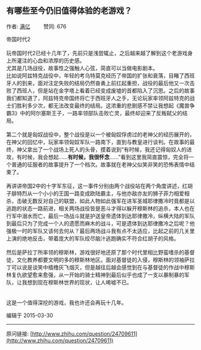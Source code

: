 ## 有哪些至今仍旧值得体验的老游戏？

作者: [满亿](http://www.zhihu.com/people/man-yi-11-24)&nbsp;&nbsp;&nbsp;&nbsp;&nbsp;&nbsp;&nbsp;&nbsp; 赞同: 676


帝国时代2<br><br>玩帝国时代2已经十几年了，先前只是浅尝辄止，之后越来越了解到这个老游戏身上所灌注的心血和浓厚的历史感。<br>尤其是几场战役，故事性之强触人心弦，简直可以当做电影剧本。<br>比如说阿兹特克战役中，年轻的考乌特莫克经历了帝国的扩张和衰落，目睹了西班牙人的到来，面对注定失败的结局仍然奋勇上前扛起重担，战役的最后他又一次击败了西班人，但是站在金字塔上看着已经变成废墟的首都陷入了沉思。之后的故事我们都知道了，阿兹特克帝国终将亡于西班牙人之手，无论玩家率领阿兹特克的战士们胜利多少次，都无法改变最终的结局。这浓重的悲剧感不禁让我想起《魔兽争霸3》中的阿尔塞斯王子，一路率领部队击败亡灵，最终却迎来了反叛弑父的结局。<br><br>第二个就是匈奴战役中，整个战役是以一个被匈奴俘虏过的老神父的经历展开的，在神父的回忆中，玩家率领匈奴军队一路南下，直到与教皇进行谈判。在故事的最终，神父拿出了一个战场上死人的头骨，摸着说到“有时候，我还记得匈奴人的进攻，有时候，我会想起……<b>有时候，我很怀念</b>……”看到这里我简直震惊，完全将一个普通的征服者的故事提升了一个档次。故事就在老神父似笑非笑的恐怖表情中结束了。<br><br>再讲讲帝国2中的十字军东征，这一事件分别由两个战役站在两个角度讲述，红胡子腓特烈从一个小小的王国一路变成欧陆霸主，与他亦敌亦友的狮子菲力相爱相杀，击破无数反对自己的联盟，如此人物如此强军在进军圣城耶律撒冷时竟都是以逃跑的状态一路前进，相关两场战役皆是恶斗才得以躲开穆斯林的追杀，本人也在行军中溺水而亡，最后一场战斗就是护送皇帝遗体到达耶律撒冷，纵横大陆的军队到最后只为了完成一个人的遗愿而麻木的战斗，可是遗体到达耶律撒冷之后呢？他强极一时的军队又该何去何从？最后两场战斗我有点不太适应，比起之前的几关里上演的绝地反击，带着庞大的军队绞尽脑汁逃跑确实不符合红胡子的风格。<br><br>然后是萨拉丁所率领的穆斯林，游戏很好地还原了那个时代里相比野蛮嗜杀的基督徒，文化教养都要文明的多的穆斯林地区。面对基督徒的入侵，穆斯林的领袖萨拉丁可以说是谈笑中樯橹灰飞烟灭，但是越往后越会感觉到在与基督徒的作战中穆斯林复仇欲望愈来愈强，从一开始的骑士精神到最后似乎也成了一支以暴制暴的军队，让我想到现在穆斯林世界的现状，让人唏嘘不已。<br><br><br>这是一个值得深挖的游戏，我也许还会再玩十几年。



编辑于 2015-03-30



---
原问链接: [http://www.zhihu.com/question/24709611](http://www.zhihu.com/question/24709611)